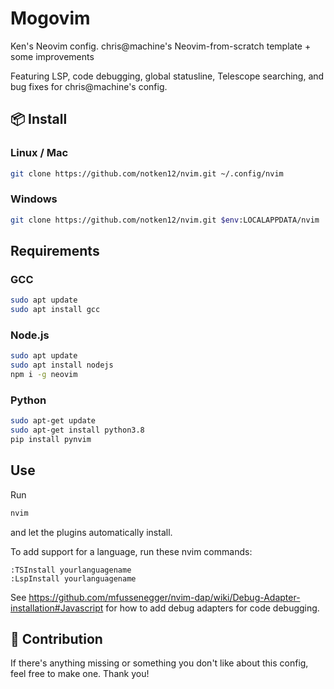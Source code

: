 # Mogovim

Ken's Neovim config.
chris@machine's Neovim-from-scratch template + some improvements

Featuring LSP, code debugging, global statusline, Telescope searching, and bug fixes for chris@machine's config.

## 📦 Install

### Linux / Mac

```bash
git clone https://github.com/notken12/nvim.git ~/.config/nvim
```

### Windows

```bash
git clone https://github.com/notken12/nvim.git $env:LOCALAPPDATA/nvim
```

## Requirements

### GCC

```bash
sudo apt update
sudo apt install gcc
```

### Node.js

```bash
sudo apt update
sudo apt install nodejs
npm i -g neovim
```

### Python

```bash
sudo apt-get update
sudo apt-get install python3.8
pip install pynvim
```

## Use

Run

```bash
nvim
```

and let the plugins automatically install.

To add support for a language, run these nvim commands:

```
:TSInstall yourlanguagename
:LspInstall yourlanguagename
```

See https://github.com/mfussenegger/nvim-dap/wiki/Debug-Adapter-installation#Javascript for how to add debug adapters for code debugging.

## 💞 Contribution

If there's anything missing or something you don't like about this config, feel free to make one. Thank you!
